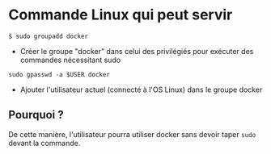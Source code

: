 # Commande Linux qui peut servir

<code>$ sudo groupadd docker</code>
- Créer le groupe "docker" dans celui des privilégiés pour exécuter des commandes nécessitant sudo

<code>sudo gpasswd -a $USER docker</code>
- Ajouter l'utilisateur actuel (connecté à l'OS Linux) dans le groupe docker

## Pourquoi ?

De cette manière, l'utilisateur pourra utiliser docker sans devoir taper <code>sudo</code> devant la commande.
